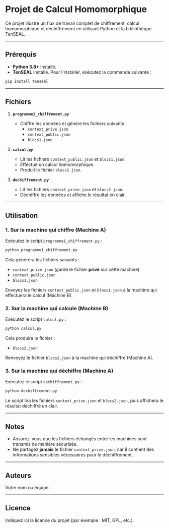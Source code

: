 # Projet de Calcul Homomorphique

Ce projet illustre un flux de travail complet de chiffrement, calcul homomorphique et déchiffrement en utilisant Python et la bibliothèque TenSEAL.

---

## Prérequis

- **Python 3.8+** installé.
- **TenSEAL** installé. Pour l'installer, exécutez la commande suivante :

```bash
pip install tenseal
```

---

## Fichiers

1. **`programme1_chiffrement.py`**
   - Chiffre les données et génère les fichiers suivants :
     - `context_prive.json`
     - `context_public.json`
     - `blocs1.json`

2. **`calcul.py`**
   - Lit les fichiers `context_public.json` et `blocs1.json`.
   - Effectue un calcul homomorphique.
   - Produit le fichier `blocs2.json`.

3. **`dechiffrement.py`**
   - Lit les fichiers `context_prive.json` et `blocs2.json`.
   - Déchiffre les données et affiche le résultat en clair.

---

## Utilisation

### 1. Sur la machine qui chiffre (Machine A)

Exécutez le script `programme1_chiffrement.py` :

```bash
python programme1_chiffrement.py
```

Cela générera les fichiers suivants :
- `context_prive.json` (garde le fichier **privé** sur cette machine).
- `context_public.json`
- `blocs1.json`

Envoyez les fichiers `context_public.json` et `blocs1.json` à la machine qui effectuera le calcul (Machine B).

### 2. Sur la machine qui calcule (Machine B)

Exécutez le script `calcul.py` :

```bash
python calcul.py
```

Cela produira le fichier :
- `blocs2.json`

Renvoyez le fichier `blocs2.json` à la machine qui déchiffre (Machine A).

### 3. Sur la machine qui déchiffre (Machine A)

Exécutez le script `dechiffrement.py` :

```bash
python dechiffrement.py
```

Le script lira les fichiers `context_prive.json` et `blocs2.json`, puis affichera le résultat déchiffré en clair.

---

## Notes

- Assurez-vous que les fichiers échangés entre les machines sont transmis de manière sécurisée.
- Ne partagez **jamais** le fichier `context_prive.json`, car il contient des informations sensibles nécessaires pour le déchiffrement.

---

## Auteurs

Votre nom ou équipe.

---

## Licence

Indiquez ici la licence du projet (par exemple : MIT, GPL, etc.).
